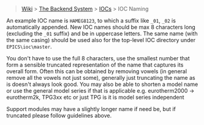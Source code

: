 > [Wiki](Home) > [The Backend System](The-Backend-System) > [IOCs](IOCs) > IOC Naming

An example IOC name is `HAMEG8123`, to which a suffix like `_01`, `_02` is automatically appended. New IOC names should be max 8 characters long (excluding the `_01` suffix) and be in uppercase letters. The same name (with the same casing) should be used also for the top-level IOC directory under `EPICS\ioc\master`.

You don't have to use the full 8 characters, use the smallest number that form a sensible truncated representation of the name that captures its overall form. Often this can be obtained by removing vowels (in general remove all the vowels not just some), generally just truncating the name as is doesn't always look good. You may also be able to shorten a model name or use the general model series if that is applicable e.g. eurotherm2000 -> eurotherm2k, TPG3xx etc or just TPG is it is model series independent

Support modules may have a slightly longer name if need be, but if truncated please follow guidelines above.

